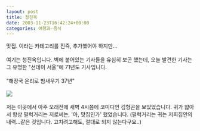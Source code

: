 ```yaml
---
layout: post
title: 청진옥
date: 2003-11-23T16:42:24+00:00
categories: 여행과-음식
---
```

맛집. 이라는 카테고리를 진즉, 추가했어야 하지만...<br /><br />여기는 청진옥입니다. 벽에 붙어있는 기사들을 유심히 보곤 했는데, 오늘 발견한 기사는  그 유명한 "선데이 서울"에 71년도 기사입니다. <br /><br />"해장국 온리로 밤새우기 37년" <br /><br /><img src=/logs/archives/DSC02707.jpg><br /><br />저는 이곳에서 아주 오래전에 새벽 4시쯤에 코미디언 김형곤을 보았었습니다. 귀가 얇아서 항상 펄럭거리는 저로써는, '아, 맛집인가' 했었습니다. (펄럭거리는 귀는 저희집안의 내력...같은 것입니다. 고치려고해도, 절대로 되지 않는다구요..)
